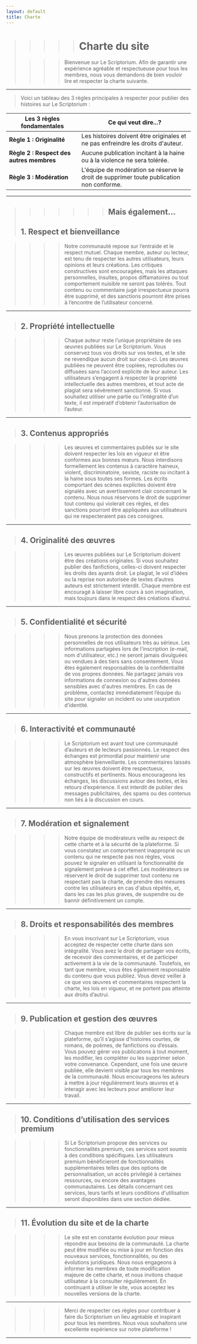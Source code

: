 ```yaml
---
layout: default
title: Charte
---
```

>
>>>>> # Charte du site
>
>>>> Bienvenue sur Le Scriptorium. Afin de garantir une expérience agréable et respectueuse pour tous les membres, nous vous demandons de bien vouloir lire et respecter la charte suivante.
>
---
>
> Voici un tableau des 3 règles principales à respecter pour publier des histoires sur Le Scriptorium :
>
>
>
Les 3 règles fondamentales | Ce qui veut dire...?
------------- | -------------
**Règle 1 : Originalité** | Les histoires doivent être originales et ne pas enfreindre les droits d'auteur.
**Règle 2 : Respect des autres membres** | Aucune publication incitant à la haine ou à la violence ne sera tolérée.
**Règle 3 : Modération** | L'équipe de modération se réserve le droit de supprimer toute publication non conforme.
>
***
>
>>>>>>> ## Mais également...
>
> ## 1. Respect et bienveillance

>>>> Notre communauté repose sur l’entraide et le respect mutuel. Chaque membre, auteur ou lecteur, est tenu de respecter les autres utilisateurs, leurs opinions et leurs créations. Les critiques constructives sont encouragées, mais les attaques personnelles, insultes, propos diffamatoires ou tout comportement nuisible ne seront pas tolérés. Tout contenu ou commentaire jugé irrespectueux pourra être supprimé, et des sanctions pourront être prises à l’encontre de l’utilisateur concerné.

---

> ## 2. Propriété intellectuelle

>>>> Chaque auteur reste l’unique propriétaire de ses œuvres publiées sur Le Scriptorium. Vous conservez tous vos droits sur vos textes, et le site ne revendique aucun droit sur ceux-ci. Les œuvres publiées ne peuvent être copiées, reproduites ou diffusées sans l’accord explicite de leur auteur. Les utilisateurs s’engagent à respecter la propriété intellectuelle des autres membres, et tout acte de plagiat sera sévèrement sanctionné. Si vous souhaitez utiliser une partie ou l’intégralité d’un texte, il est impératif d’obtenir l’autorisation de l’auteur.

---

> ## 3. Contenus appropriés

>>>> Les œuvres et commentaires publiés sur le site doivent respecter les lois en vigueur et être conformes aux bonnes mœurs. Nous interdisons formellement les contenus à caractère haineux, violent, discriminatoire, sexiste, raciste ou incitant à la haine sous toutes ses formes. Les écrits comportant des scènes explicites doivent être signalés avec un avertissement clair concernant le contenu. Nous nous réservons le droit de supprimer tout contenu qui violerait ces règles, et des sanctions pourront être appliquées aux utilisateurs qui ne respecteraient pas ces consignes.

---

> ## 4. Originalité des œuvres

>>>> Les œuvres publiées sur Le Scriptorium doivent être des créations originales. Si vous souhaitez publier des fanfictions, celles-ci doivent respecter les droits des ayants droit. Le plagiat, le vol d’idées ou la reprise non autorisée de textes d’autres auteurs est strictement interdit. Chaque membre est encouragé à laisser libre cours à son imagination, mais toujours dans le respect des créations d’autrui.

---

> ## 5. Confidentialité et sécurité

>>>> Nous prenons la protection des données personnelles de nos utilisateurs très au sérieux. Les informations partagées lors de l'inscription (e-mail, nom d'utilisateur, etc.) ne seront jamais divulguées ou vendues à des tiers sans consentement. Vous êtes également responsables de la confidentialité de vos propres données. Ne partagez jamais vos informations de connexion ou d'autres données sensibles avec d'autres membres. En cas de problème, contactez immédiatement l’équipe du site pour signaler un incident ou une usurpation d’identité.

---

> ## 6. Interactivité et communauté

>>>> Le Scriptorium est avant tout une communauté d’auteurs et de lecteurs passionnés. Le respect des échanges est primordial pour maintenir une atmosphère bienveillante. Les commentaires laissés sur les œuvres doivent être respectueux, constructifs et pertinents. Nous encourageons les échanges, les discussions autour des textes, et les retours d’expérience. Il est interdit de publier des messages publicitaires, des spams ou des contenus non liés à la discussion en cours.

---

> ## 7. Modération et signalement

>>>> Notre équipe de modérateurs veille au respect de cette charte et à la sécurité de la plateforme. Si vous constatez un comportement inapproprié ou un contenu qui ne respecte pas nos règles, vous pouvez le signaler en utilisant la fonctionnalité de signalement prévue à cet effet. Les modérateurs se réservent le droit de supprimer tout contenu ne respectant pas la charte, de prendre des mesures contre les utilisateurs en cas d'abus répétés, et, dans les cas les plus graves, de suspendre ou de bannir définitivement un compte.

---

> ## 8. Droits et responsabilités des membres

>>>> En vous inscrivant sur Le Scriptorium, vous acceptez de respecter cette charte dans son intégralité. Vous avez le droit de partager vos écrits, de recevoir des commentaires, et de participer activement à la vie de la communauté. Toutefois, en tant que membre, vous êtes également responsable du contenu que vous publiez. Vous devez veiller à ce que vos œuvres et commentaires respectent la charte, les lois en vigueur, et ne portent pas atteinte aux droits d’autrui.

---

> ## 9. Publication et gestion des œuvres

>>>> Chaque membre est libre de publier ses écrits sur la plateforme, qu’il s’agisse d’histoires courtes, de romans, de poèmes, de fanfictions ou d’essais. Vous pouvez gérer vos publications à tout moment, les modifier, les compléter ou les supprimer selon votre convenance. Cependant, une fois une œuvre publiée, elle devient visible par tous les membres de la communauté. Nous encourageons les auteurs à mettre à jour régulièrement leurs œuvres et à interagir avec les lecteurs pour améliorer leur travail.

---

> ## 10. Conditions d’utilisation des services premium

>>>> Si Le Scriptorium propose des services ou fonctionnalités premium, ces services sont soumis à des conditions spécifiques. Les utilisateurs premium bénéficieront de fonctionnalités supplémentaires telles que des options de personnalisation, un accès privilégié à certaines ressources, ou encore des avantages communautaires. Les détails concernant ces services, leurs tarifs et leurs conditions d'utilisation seront disponibles dans une section dédiée.

---

> ## 11. Évolution du site et de la charte

>>>> Le site est en constante évolution pour mieux répondre aux besoins de la communauté. La charte peut être modifiée ou mise à jour en fonction des nouveaux services, fonctionnalités, ou des évolutions juridiques. Nous nous engageons à informer les membres de toute modification majeure de cette charte, et nous invitons chaque utilisateur à la consulter régulièrement. En continuant à utiliser le site, vous acceptez les nouvelles versions de la charte.

---

>>>> Merci de respecter ces règles pour contribuer à faire du Scriptorium un lieu agréable et inspirant pour tous les membres. Nous vous souhaitons une excellente expérience sur notre plateforme !

---

